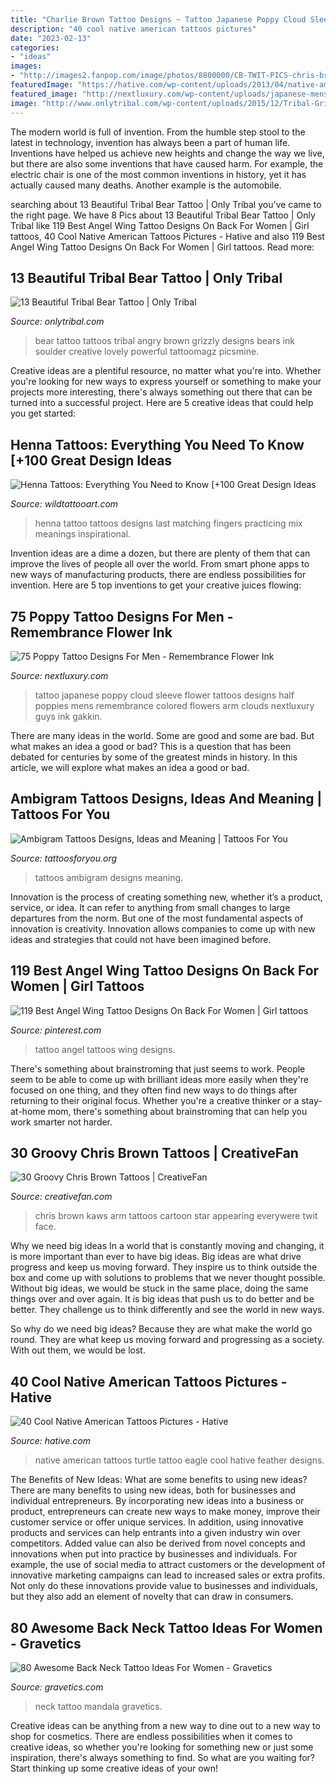 ```yaml
---
title: "Charlie Brown Tattoo Designs ~ Tattoo Japanese Poppy Cloud Sleeve Flower Tattoos Designs Half Poppies Mens Remembrance Colored Flowers Arm Clouds Nextluxury Guys Ink Gakkin"
description: "40 cool native american tattoos pictures"
date: "2023-02-13"
categories:
- "ideas"
images:
- "http://images2.fanpop.com/image/photos/8800000/CB-TWIT-PICS-chris-brown-8875046-600-800.jpg"
featuredImage: "https://hative.com/wp-content/uploads/2013/04/native-american-turtle-tattoo-01.jpg"
featured_image: "http://nextluxury.com/wp-content/uploads/japanese-mens-poppy-clouds-tattoo-full-sleeve.jpg"
image: "http://www.onlytribal.com/wp-content/uploads/2015/12/Tribal-Grizzly-Bear-Tattoos.jpg"
---
```



The modern world is full of invention. From the humble step stool to the latest in technology, invention has always been a part of human life. Inventions have helped us achieve new heights and change the way we live, but there are also some inventions that have caused harm. For example, the electric chair is one of the most common inventions in history, yet it has actually caused many deaths. Another example is the automobile.

	

		
searching about 13 Beautiful Tribal Bear Tattoo | Only Tribal you've came to the right page. We have 8 Pics about 13 Beautiful Tribal Bear Tattoo | Only Tribal like 119 Best Angel Wing Tattoo Designs On Back For Women | Girl tattoos, 40 Cool Native American Tattoos Pictures - Hative and also 119 Best Angel Wing Tattoo Designs On Back For Women | Girl tattoos. Read more:
		
    
## 13 Beautiful Tribal Bear Tattoo | Only Tribal

<img loading=lazy src="http://www.onlytribal.com/wp-content/uploads/2015/12/Tribal-Grizzly-Bear-Tattoos.jpg" onerror="this.onerror=null;this.src='https://tse2.mm.bing.net/th?id=OIP.oHD4D8JuTsXCUWCzWATErwHaJ3&amp;pid=15.1';" alt="13 Beautiful Tribal Bear Tattoo | Only Tribal">

_Source: onlytribal.com_

>bear tattoo tattoos tribal angry brown grizzly designs bears ink soulder creative lovely powerful tattoomagz picsmine. 

	

Creative ideas are a plentiful resource, no matter what you're into. Whether you're looking for new ways to express yourself or something to make your projects more interesting, there's always something out there that can be turned into a successful project. Here are 5 creative ideas that could help you get started: 

    
## Henna Tattoos: Everything You Need To Know [+100 Great Design Ideas

<img loading=lazy src="https://www.wildtattooart.com/wp-content/uploads/2019/04/henna-tattoos-20091625.jpg" onerror="this.onerror=null;this.src='https://tse2.mm.bing.net/th?id=OIP.vQ6QKxGu8nwnTYvfY76s2AHaI0&amp;pid=15.1';" alt="Henna Tattoos: Everything You Need to Know [+100 Great Design Ideas">

_Source: wildtattooart.com_

>henna tattoo tattoos designs last matching fingers practicing mix meanings inspirational. 

	

Invention ideas are a dime a dozen, but there are plenty of them that can improve the lives of people all over the world. From smart phone apps to new ways of manufacturing products, there are endless possibilities for invention. Here are 5 top inventions to get your creative juices flowing: 

    
## 75 Poppy Tattoo Designs For Men - Remembrance Flower Ink

<img loading=lazy src="http://nextluxury.com/wp-content/uploads/japanese-mens-poppy-clouds-tattoo-full-sleeve.jpg" onerror="this.onerror=null;this.src='https://tse4.mm.bing.net/th?id=OIP.2ifm_BLIWzORVOKBDvNZbwAAAA&amp;pid=15.1';" alt="75 Poppy Tattoo Designs For Men - Remembrance Flower Ink">

_Source: nextluxury.com_

>tattoo japanese poppy cloud sleeve flower tattoos designs half poppies mens remembrance colored flowers arm clouds nextluxury guys ink gakkin. 

	

There are many ideas in the world. Some are good and some are bad. But what makes an idea a good or bad? This is a question that has been debated for centuries by some of the greatest minds in history. In this article, we will explore what makes an idea a good or bad.

    
## Ambigram Tattoos Designs, Ideas And Meaning | Tattoos For You

<img loading=lazy src="https://www.tattoosforyou.org/wp-content/uploads/2013/09/Ambigram-Tattoos-Designs.jpg" onerror="this.onerror=null;this.src='https://tse1.mm.bing.net/th?id=OIP.FRjnpfx4shCJ204PiVEB5gHaKZ&amp;pid=15.1';" alt="Ambigram Tattoos Designs, Ideas and Meaning | Tattoos For You">

_Source: tattoosforyou.org_

>tattoos ambigram designs meaning. 

	

Innovation is the process of creating something new, whether it’s a product, service, or idea. It can refer to anything from small changes to large departures from the norm. But one of the most fundamental aspects of innovation is creativity. Innovation allows companies to come up with new ideas and strategies that could not have been imagined before.

    
## 119 Best Angel Wing Tattoo Designs On Back For Women | Girl Tattoos

<img loading=lazy src="https://i.pinimg.com/736x/e4/bf/4a/e4bf4ae43646d511aa9478286600d8c6.jpg" onerror="this.onerror=null;this.src='https://tse3.mm.bing.net/th?id=OIP.qsmf5YlWZtIYs81vJERcrwD6D6&amp;pid=15.1';" alt="119 Best Angel Wing Tattoo Designs On Back For Women | Girl tattoos">

_Source: pinterest.com_

>tattoo angel tattoos wing designs. 

	

There's something about brainstroming that just seems to work. People seem to be able to come up with brilliant ideas more easily when they're focused on one thing, and they often find new ways to do things after returning to their original focus. Whether you're a creative thinker or a stay-at-home mom, there's something about brainstroming that can help you work smarter not harder.

    
## 30 Groovy Chris Brown Tattoos | CreativeFan

<img loading=lazy src="http://images2.fanpop.com/image/photos/8800000/CB-TWIT-PICS-chris-brown-8875046-600-800.jpg" onerror="this.onerror=null;this.src='https://tse1.mm.bing.net/th?id=OIP.YvEwrJbz6Aq7eqvn-x_yWgHaJ4&amp;pid=15.1';" alt="30 Groovy Chris Brown Tattoos | CreativeFan">

_Source: creativefan.com_

>chris brown kaws arm tattoos cartoon star appearing everywere twit face. 

	

Why we need big ideas
In a world that is constantly moving and changing, it is more important than ever to have big ideas. Big ideas are what drive progress and keep us moving forward. They inspire us to think outside the box and come up with solutions to problems that we never thought possible.
Without big ideas, we would be stuck in the same place, doing the same things over and over again. It is big ideas that push us to do better and be better. They challenge us to think differently and see the world in new ways.

So why do we need big ideas? Because they are what make the world go round. They are what keep us moving forward and progressing as a society. With out them, we would be lost.

    
## 40 Cool Native American Tattoos Pictures - Hative

<img loading=lazy src="https://hative.com/wp-content/uploads/2013/04/native-american-turtle-tattoo-01.jpg" onerror="this.onerror=null;this.src='https://tse3.mm.bing.net/th?id=OIP.KUo7qBQmGBa5tynAP88LXQHaJ4&amp;pid=15.1';" alt="40 Cool Native American Tattoos Pictures - Hative">

_Source: hative.com_

>native american tattoos turtle tattoo eagle cool hative feather designs. 

	

The Benefits of New Ideas: What are some benefits to using new ideas?
There are many benefits to using new ideas, both for businesses and individual entrepreneurs. By incorporating new ideas into a business or product, entrepreneurs can create new ways to make money, improve their customer service or offer unique services. In addition, using innovative products and services can help entrants into a given industry win over competitors.
Added value can also be derived from novel concepts and innovations when put into practice by businesses and individuals. For example, the use of social media to attract customers or the development of innovative marketing campaigns can lead to increased sales or extra profits. Not only do these innovations provide value to businesses and individuals, but they also add an element of novelty that can draw in consumers.

    
## 80 Awesome Back Neck Tattoo Ideas For Women - Gravetics

<img loading=lazy src="http://www.gravetics.com/wp-content/uploads/2016/11/Mandala-Back-Of-Neck-Tattoo.jpg" onerror="this.onerror=null;this.src='https://tse3.mm.bing.net/th?id=OIP.jnTphgijIs3YPnGgAA6V-wHaHa&amp;pid=15.1';" alt="80 Awesome Back Neck Tattoo Ideas For Women - Gravetics">

_Source: gravetics.com_

>neck tattoo mandala gravetics. 

	

Creative ideas can be anything from a new way to dine out to a new way to shop for cosmetics. There are endless possibilities when it comes to creative ideas, so whether you're looking for something new or just some inspiration, there's always something to find. So what are you waiting for? Start thinking up some creative ideas of your own!

